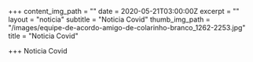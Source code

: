 +++
content_img_path = ""
date = 2020-05-21T03:00:00Z
excerpt = ""
layout = "noticia"
subtitle = "Noticia Covid"
thumb_img_path = "/images/equipe-de-acordo-amigo-de-colarinho-branco_1262-2253.jpg"
title = "Noticia Covid"

+++
Noticia Covid